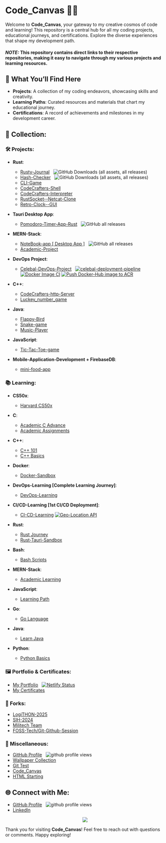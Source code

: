 # Code_Canvas 🌌💫

Welcome to **Code_Canvas**, your gateway to my creative cosmos of code and learning! This repository is a central hub for all my coding projects, educational journeys, and certifications. Explore the diverse experiences that shape my development path.
#### *NOTE:* This repository contains direct links to their respective repositories, making it easy to navigate through my various projects and learning resources.
 
## 🌟 What You’ll Find Here

- **Projects**: A collection of my coding endeavors, showcasing skills and creativity.
- **Learning Paths**: Curated resources and materials that chart my educational journey.
- **Certifications**: A record of achievements and milestones in my development career.

## 🌲 Collection:

### 🛠️ Projects:
- **Rust**:
  - [Rusty-Journal](https://github.com/akash2061/Rusty-Journal) &nbsp; ![GitHub Downloads (all assets, all releases)](https://img.shields.io/github/downloads/akash2061/Rusty-Journal/total?color=azure&style=plastic)
  - [Hash-Checker](https://github.com/akash2061/RUST-Hash-Checker) &nbsp; ![GitHub Downloads (all assets, all releases)](https://img.shields.io/github/downloads/akash2061/RUST-Hash-Checker/total?color=azure&style=plastic)
  - [CLI-Game](https://github.com/akash2061/RUST-CLI-Game)
  - [CodeCrafters-Shell](https://github.com/akash2061/codecrafters-shell-rust)
  - [CodeCrafters-Interpreter](https://github.com/akash2061/Interpreter-rust)
  - [RustSocket--Netcat-Clone](https://github.com/akash2061/RustSocket-NetCat-Clone)
  - [Retro-Clock--GUI](https://github.com/akash2061/Rust-Retro-Clock--GUI)

- **Tauri Desktop App**:
  - [Pomodoro-Timer-App-Rust](https://github.com/akash2061/Pomodoro-Timer-App-Rust) &nbsp; ![GitHub all releases](https://img.shields.io/github/downloads/akash2061/Pomodoro-Timer-App-Rust/total?color=azure&style=plastic)

- **MERN-Stack**:
  - [NoteBook-app [ Desktop App ]](https://github.com/akash2061/NoteBook-app) &nbsp; ![GitHub all releases](https://img.shields.io/github/downloads/akash2061/NoteBook-app/total?color=azure&style=plastic)
  - [Academic-Project](https://github.com/akash2061/MERN_STACK_PROJECT)

- **DevOps Project**:
  - [Celebal-DevOps-Project](https://github.com/akash2061/Celebal-DevOps-Project) &nbsp; [![celebal-deployment-pipeline](https://github.com/akash2061/Celebal-DevOps-Project/actions/workflows/celebal-deployment-pipeline.yml/badge.svg)](https://github.com/akash2061/Celebal-DevOps-Project/actions/workflows/celebal-deployment-pipeline.yml) [![Docker Image CI](https://github.com/akash2061/Celebal-DevOps-Project/actions/workflows/docker-image-CI.yml/badge.svg)](https://github.com/akash2061/Celebal-DevOps-Project/actions/workflows/docker-image-CI.yml) [![Push Docker-Hub image to ACR](https://github.com/akash2061/Celebal-DevOps-Project/actions/workflows/azure-container-reg-CI.yml/badge.svg)](https://github.com/akash2061/Celebal-DevOps-Project/actions/workflows/azure-container-reg-CI.yml)

- **C++**:
  - [CodeCrafters-http-Server](https://github.com/akash2061/codecrafters-http-server-cpp)
  - [Luckey_number_game](https://github.com/akash2061/Luckey_number_game_Cpp)

- **Java**:
  - [Flappy-Bird](https://github.com/akash2061/Flappy-Bird-Java-Project)
  - [Snake-game](https://github.com/akash2061/Snake_game--Java)
  - [Music-Player](https://github.com/akash2061/Music_Player-Java-Project)

- **JavaScript**:
  - [Tic-Tac-Toe-game](https://github.com/akash2061/Tic-Tac-Toe-Game)

- **Mobile-Application-Development + FirebaseDB**:
  - [mini-food-app](https://github.com/akash2061/mini-food-app)

### 📚 Learning:
- **CS50x**:
  - [Harvard CS50x](https://github.com/akash2061/Cs50x)

- **C**:
  - [Academic C Advance](https://github.com/akash2061/C-ADVANCE)
  - [Academic Assignments](https://github.com/akash2061/C-Assignment-1st-Year)

- **C++**:
  - [C++ 101](https://github.com/akash2061/CPP-101)
  - [C++ Basics](https://github.com/akash2061/Cpp-Basics)

- **Docker**:
  - [Docker-Sandbox](https://github.com/akash2061/Docker-Sandbox)

- **DevOps-Learning [Complete Learning Journey]**:
  - [DevOps-Learning](https://github.com/akash2061/DevOps-Learning)

- **CI/CD-Learning [1st CI/CD Deployment]**:
  - [CI-CD-Learning](https://github.com/akash2061/CI-CD-Learning) [![Geo-Location API](https://github.com/akash2061/CI-CD-Learning/actions/workflows/geo-location.yml/badge.svg)](https://github.com/akash2061/CI-CD-Learning/actions/workflows/geo-location.yml)

- **Rust**:
  - [Rust Journey](https://github.com/akash2061/RUST-First-Code)
  - [Rust-Tauri-Sandbox](https://github.com/akash2061/Rust-Tauri-Sandbox)

- **Bash**:
  - [Bash Scripts](https://github.com/akash2061/Bash-Craft)

- **MERN-Stack**:
  - [Academic Learning](https://github.com/akash2061/MERN-STACK-TRAINING)

- **JavaScript**:
  - [Learning Path](https://github.com/akash2061/JavaScript-Learning-Path)

- **Go**:
  - [Go Language](https://github.com/akash2061/GO-Lang)

- **Java**:
  - [Learn Java](https://github.com/akash2061/Learn-JAVA)

- **Python**:
  - [Python Basics](https://github.com/akash2061/PYTHON)

### 🖼️ Portfolio & Certificates:
- [My Portfolio](https://github.com/akash2061/Portfolio) &nbsp; [![Netlify Status](https://api.netlify.com/api/v1/badges/82115093-284e-4d40-a2da-0fa0c87af19f/deploy-status)](https://akashsoni.netlify.app/)
- [My Certificates](https://github.com/akash2061/My-Certificates)

### 🍴 Forks:
- [LogiTHON-2025](https://github.com/Tech-Transit)
- [SIH-2024](https://github.com/akash2061/SIH-2024)
- [Militech Team](https://github.com/akash2061/Militech)
- [FOSS-Tech/Git-Github-Session](https://github.com/akash2061/Git-Github-Session)

### 🎨 Miscellaneous:
- [GitHub Profile](https://github.com/akash2061) &nbsp; ![github profile views](https://komarev.com/ghpvc/?username=akash2061&style=plastic)
- [Wallpaper Collection](https://github.com/akash2061/Wallpapers)
- [Git Test](https://github.com/akash2061/Git-Learn-Test-Repository)
- [Code_Canvas](https://github.com/akash2061/Code_Canvas)
- [HTML Starting](https://github.com/akash2061/HTML)

## 🌐 Connect with Me:

- [GitHub Profile](https://github.com/akash2061) &nbsp; ![github profile views](https://komarev.com/ghpvc/?username=akash2061&style=plastic)
- [LinkedIn](https://www.linkedin.com/in/akash-soni-01475924b/)

<p align="center">
<a href="https://www.buymeacoffee.com/akash2061"><img src="https://img.buymeacoffee.com/button-api/?text=Buy me a coffee&emoji=☕&slug=akash2061&button_colour=FFDD00&font_colour=000000&font_family=Cookie&outline_colour=000000&coffee_colour=ffffff" /></a>
</p>

Thank you for visiting **Code_Canvas**! Feel free to reach out with questions or comments. Happy exploring!
